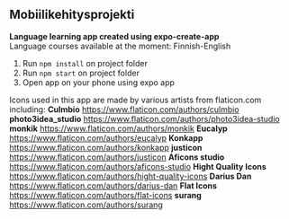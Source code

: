 ## Mobiilikehitysprojekti

**Language learning app created using expo-create-app**  
Language courses available at the moment: Finnish-English

1. Run `npm install` on project folder
2. Run `npm start` on project folder
3. Open app on your phone using expo app

Icons used in this app are made by various artists from flaticon.com including:
**Culmbio** https://www.flaticon.com/authors/culmbio
**photo3idea_studio** https://www.flaticon.com/authors/photo3idea-studio
**monkik** https://www.flaticon.com/authors/monkik
**Eucalyp** https://www.flaticon.com/authors/eucalyp
**Konkapp** https://www.flaticon.com/authors/konkapp
**justicon** https://www.flaticon.com/authors/justicon
**Aficons studio** https://www.flaticon.com/authors/aficons-studio
**Hight Quality Icons** https://www.flaticon.com/authors/hight-quality-icons
**Darius Dan** https://www.flaticon.com/authors/darius-dan
**Flat Icons** https://www.flaticon.com/authors/flat-icons
**surang** https://www.flaticon.com/authors/surang


